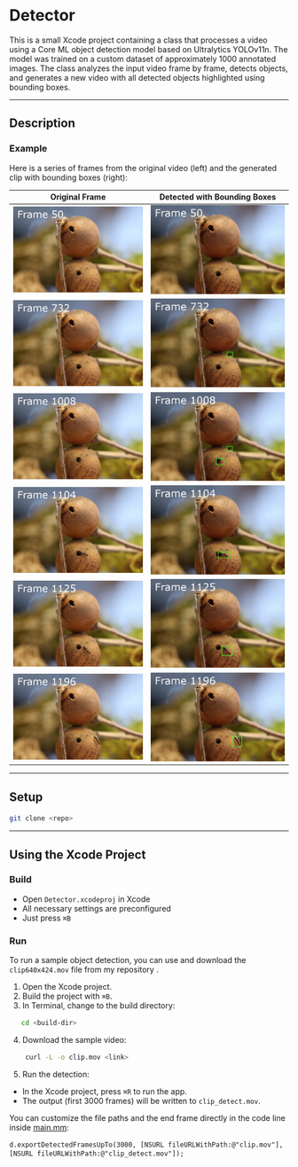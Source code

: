 # Detector

This is a small Xcode project containing a class that processes a video using a Core ML object detection model based on Ultralytics YOLOv11n. The model was trained on a custom dataset of approximately 1000 annotated images. The class analyzes the input video frame by frame, detects objects, and generates a new video with all detected objects highlighted using bounding boxes.

---

## Description


### Example

Here is a series of frames from the original video (left) and the generated clip with bounding boxes (right):

| Original Frame                | Detected with Bounding Boxes     |
|------------------------------|----------------------------------|
| ![](./docs/clip1/frame_1.webp.png) | ![](./docs/clip2/frame_1.webp.png) |
| ![](./docs/clip1/frame_4.webp.png) | ![](./docs/clip2/frame_4.webp.png) |
| ![](./docs/clip1/frame_6.webp.png) | ![](./docs/clip2/frame_6.webp.png) |
| ![](./docs/clip1/frame_7.webp.png) | ![](./docs/clip2/frame_7.webp.png) |
| ![](./docs/clip1/frame_8.webp.png) | ![](./docs/clip2/frame_8.webp.png) |
| ![](./docs/clip1/frame_10.webp.png)| ![](./docs/clip2/frame_10.webp.png) |

---

## Setup

```bash
git clone <repo>
```

---

## Using the Xcode Project

### Build

- Open `Detector.xcodeproj` in Xcode
- All necessary settings are preconfigured
- Just press `⌘B`

### Run

To run a sample object detection, you can use and download the `clip640x424.mov` file from my repository <link>.

1. Open the Xcode project.
2. Build the project with `⌘B`.
3. In Terminal, change to the build directory:

```bash
   cd <build-dir>
```

4.	Download the sample video:

```bash
    curl -L -o clip.mov <link>
```

5. Run the detection:

- In the Xcode project, press `⌘R` to run the app.
- The output (first 3000 frames) will be written to `clip_detect.mov`.

You can customize the file paths and the end frame directly in the code line inside [main.mm](./Detector/main.mm):

```objc
d.exportDetectedFramesUpTo(3000, [NSURL fileURLWithPath:@"clip.mov"], [NSURL fileURLWithPath:@"clip_detect.mov"]);